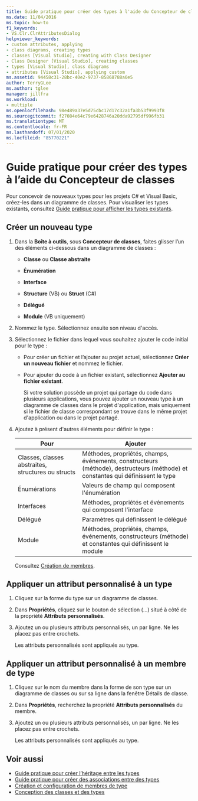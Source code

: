 ```yaml
---
title: Guide pratique pour créer des types à l'aide du Concepteur de classes
ms.date: 11/04/2016
ms.topic: how-to
f1_keywords:
- VS.Clr.ClrAttributesDialog
helpviewer_keywords:
- custom attributes, applying
- class diagrams, creating types
- classes [Visual Studio], creating with Class Designer
- Class Designer [Visual Studio], creating classes
- types [Visual Studio], class diagrams
- attributes [Visual Studio], applying custom
ms.assetid: 94458c31-28bc-40e2-9737-85868788a0e5
author: TerryGLee
ms.author: tglee
manager: jillfra
ms.workload:
- multiple
ms.openlocfilehash: 98e489a37e5d75cbc17d17c32a1fa3b53f9993f8
ms.sourcegitcommit: f27084e64c79e6428746a20dda92795df996fb31
ms.translationtype: MT
ms.contentlocale: fr-FR
ms.lasthandoff: 07/01/2020
ms.locfileid: "85770221"
---
```

# <a name="how-to-create-types-by-using-class-designer"></a>Guide pratique pour créer des types à l’aide du Concepteur de classes

Pour concevoir de nouveaux types pour les projets C# et Visual Basic, créez-les dans un diagramme de classes. Pour visualiser les types existants, consultez [Guide pratique pour afficher les types existants](how-to-view-existing-types.md).

## <a name="create-a-new-type"></a><a name="CreateType"></a>Créer un nouveau type

1. Dans la **Boîte à outils**, sous **Concepteur de classes**, faites glisser l’un des éléments ci-dessous dans un diagramme de classes :

    - **Classe** ou **Classe abstraite**

    - **Énumération**

    - **Interface**

    - **Structure** (VB) ou **Struct** (C#)

    - **Délégué**

    - **Module** (VB uniquement)

2. Nommez le type. Sélectionnez ensuite son niveau d'accès.

3. Sélectionnez le fichier dans lequel vous souhaitez ajouter le code initial pour le type :

    - Pour créer un fichier et l’ajouter au projet actuel, sélectionnez **Créer un nouveau fichier** et nommez le fichier.

    - Pour ajouter du code à un fichier existant, sélectionnez **Ajouter au fichier existant**.

         Si votre solution possède un projet qui partage du code dans plusieurs applications, vous pouvez ajouter un nouveau type à un diagramme de classes dans le projet d'application, mais uniquement si le fichier de classe correspondant se trouve dans le même projet d'application ou dans le projet partagé.

4. Ajoutez à présent d'autres éléments pour définir le type :

    |**Pour**|**Ajouter**|
    |-|-|
    |Classes, classes abstraites, structures ou structs|Méthodes, propriétés, champs, événements, constructeurs (méthode), destructeurs (méthode) et constantes qui définissent le type|
    |Énumérations|Valeurs de champ qui composent l'énumération|
    |Interfaces|Méthodes, propriétés et événements qui composent l'interface|
    |Délégué|Paramètres qui définissent le délégué|
    |Module|Méthodes, propriétés, champs, événements, constructeurs (méthode) et constantes qui définissent le module|

     Consultez [Création de membres](creating-and-configuring-type-members.md#create-members).

## <a name="apply-a-custom-attribute-to-a-type"></a><a name="CustAttributeType"></a> Appliquer un attribut personnalisé à un type

1. Cliquez sur la forme du type sur un diagramme de classes.

2. Dans **Propriétés**, cliquez sur le bouton de sélection (...) situé à côté de la propriété **Attributs personnalisés**.

3. Ajoutez un ou plusieurs attributs personnalisés, un par ligne. Ne les placez pas entre crochets.

   Les attributs personnalisés sont appliqués au type.

## <a name="apply-a-custom-attribute-to-a-type-member"></a><a name="CustAttributeMember"></a>Appliquer un attribut personnalisé à un membre de type

1. Cliquez sur le nom du membre dans la forme de son type sur un diagramme de classes ou sur sa ligne dans la fenêtre Détails de classe.

2. Dans **Propriétés**, recherchez la propriété **Attributs personnalisés** du membre.

3. Ajoutez un ou plusieurs attributs personnalisés, un par ligne. Ne les placez pas entre crochets.

   Les attributs personnalisés sont appliqués au type.

## <a name="see-also"></a>Voir aussi

- [Guide pratique pour créer l’héritage entre les types](how-to-create-inheritance-between-types.md)
- [Guide pratique pour créer des associations entre des types](how-to-create-associations-between-types.md)
- [Création et configuration de membres de type](creating-and-configuring-type-members.md)
- [Conception des classes et des types](designing-and-viewing-classes-and-types.md)
